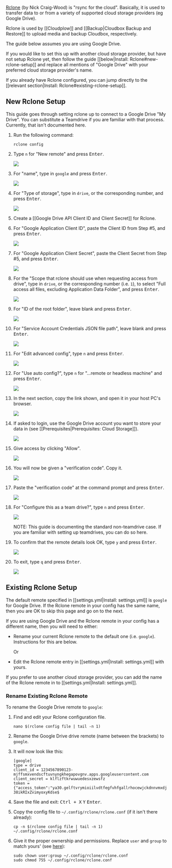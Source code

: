 [Rclone](https://rclone.org) (by Nick Craig-Wood) is "rsync for the cloud". Basically, it is used to transfer data to or from a variety of supported cloud storage providers (eg Google Drive).

Rclone is used by [[Cloudplow]] and [[Backup|Cloudbox Backup and Restore]] to upload media and backup Cloudbox, respectively.

The guide below assumes you are using Google Drive. 

If you would like to set this up with another cloud storage provider, but have not setup Rclone yet, then follow the guide [[below|Install: Rclone#new-rclone-setup]] and replace all mentions of "Google Drive" with your preferred cloud storage provider's name. 

If you already have Rclone configured, you can jump directly to the [[relevant section|Install: Rclone#existing-rclone-setup]]. 

## New Rclone Setup

This guide goes through setting rclone up to connect to a Google Drive "My Drive".  You can substitute a Teamdrive if you are familiar with that process.  Currently, that isn't documented here.

1. Run the following command:

   ```
   rclone config
   ```

1. Type `n` for "New remote" and press <kbd class="platform-all">Enter</kbd>. 

   ![](https://i.imgur.com/vYZn9Sb.png)

1. For "name", type in `google` and press <kbd class="platform-all">Enter</kbd>.

   ![](https://i.imgur.com/7N97EGa.png)

1. For "Type of storage", type in `drive`, or the corresponding number, and press <kbd class="platform-all">Enter</kbd>.

   ![](https://i.imgur.com/CPuWt5u.png)

1. Create a [[Google Drive API Client ID and Client Secret]] for Rclone.

1. For "Google Application Client ID", paste the Client ID from Step #5, and press <kbd class="platform-all">Enter</kbd>.

   ![](https://i.imgur.com/59dHZqb.png)

1. For "Google Application Client Secret", paste the Client Secret from Step #5, and press <kbd class="platform-all">Enter</kbd>.

   ![](https://i.imgur.com/SqSsa8z.png)

1. For the "Scope that rclone should use when requesting access from drive", type in `drive`, or the corresponding number (i.e. `1`), to select "Full access all files, excluding Application Data Folder", and press <kbd class="platform-all">Enter</kbd>. 

   ![](https://i.imgur.com/P6o3cNz.png)

1. For "ID of the root folder", leave blank and press <kbd class="platform-all">Enter</kbd>. 

   ![](https://i.imgur.com/Bdsb6BM.png)

1. For "Service Account Credentials JSON file path", leave blank and press <kbd class="platform-all">Enter</kbd>.

   ![](https://i.imgur.com/eaXumNJ.png)

1. For "Edit advanced config", type `n` and press <kbd class="platform-all">Enter</kbd>.

   ![](https://i.imgur.com/kxH6x1N.png)

1. For "Use auto config?", type `n` for "...remote or headless machine" and press <kbd class="platform-all">Enter</kbd>.

   ![](https://i.imgur.com/EbYDWTT.png)

1. In the next section, copy the link shown, and open it in your host PC's browser. 

   ![](https://i.imgur.com/oL0DQPv.png)

1. If asked to login, use the Google Drive account you want to store your data in (see [[Prerequisites|Prerequisites: Cloud Storage]]). 

   ![](https://i.imgur.com/fTrfnTD.png)

1. Give access by clicking "Allow".

   ![](https://i.imgur.com/SCYqFgL.png)

1. You will now be given a "verification code". Copy it. 

   ![](https://i.imgur.com/waUb6qz.png)

1. Paste the "verification code" at the command prompt and press <kbd class="platform-all">Enter</kbd>.

   ![](https://i.imgur.com/97cQOOv.png)

1. For "Configure this as a team drive?", type `n` and press <kbd class="platform-all">Enter</kbd>.

   ![](https://i.imgur.com/b7dfkIC.png)

   NOTE: This guide is documenting the standard non-teamdrive case.  If you are familiar with setting up teamdrives, you can do so here.

1. To confirm that the remote details look OK, type `y` and press <kbd class="platform-all">Enter</kbd>.

   ![](https://i.imgur.com/igpNDKb.png)

1. To exit, type `q` and press <kbd class="platform-all">Enter</kbd>.

   ![](https://i.imgur.com/h9lbQDn.png)



## Existing Rclone Setup 

The default remote specified in [[settings.yml|Install: settings.yml]] is `google` for Google Drive. If the Rclone remote in your config has the same name, then you are OK to skip this page and go on to the next. 

If you are using Google Drive and the Rclone remote in your config has a different name, then you will need to either:

- Rename your current Rclone remote to the default one (i.e. `google`). Instructions for this are below. 

  Or

- Edit the Rclone remote entry in [[settings.yml|Install: settings.yml]] with yours.

If you prefer to use another cloud storage provider, you can add the name of the Rclone remote in to [[settings.yml|Install: settings.yml]].

### Rename Existing Rclone Remote

To rename the Google Drive remote to `google`:

1. Find and edit your Rclone configuration file.

   ```
   nano $(rclone config file | tail -n 1)
   ```
1. Rename the Google Drive drive remote (name between the brackets) to `google`.

1. It will now look like this:

   ```
   [google]
   type = drive
   client_id = 1234567890123-mjffsmxvendscftuvnyngkhegapovgnv.apps.googleusercontent.com
   client_secret = klflzftkrwuwuedesxzewsfz
   token = {"access_token":"ya30.gelftvrymioiilvdtfegfvhfgallrhocewjckdnnvmxdjpjzbdhkmgulvqhgbafkdtpottzthhnyzysxwlpf-38ikRIxZvimyoxyKdse$
   ```
1. Save the file and exit: <kbd class="platform-all">Ctrl + X</kbd> <kbd class="platform-all">Y</kbd> <kbd class="platform-all">Enter</kbd>.

1. Copy the config file to `~/.config/rclone/rclone.conf` (if it isn't there already):

   ```
   cp -n $(rclone config file | tail -n 1) ~/.config/rclone/rclone.conf
   ```

1. Give it the proper ownership and permissions. Replace `user` and `group` to match yours' (see [here](FAQ#find-your-user-id-uid-and-group-id-gid)):

   ```
   sudo chown user:group ~/.config/rclone/rclone.conf
   sudo chmod 755 ~/.config/rclone/rclone.conf
   ```
